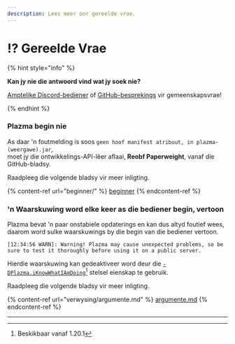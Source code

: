 ```yaml
---
description: Lees meer oor gereelde vrae.
---
```


# ⁉️ Gereelde Vrae

{% hint style="info" %}

**Kan jy nie die antwoord vind wat jy soek nie?**

[Amptelike Discord-bediener](https://discord.gg/MmfC52K8A8) of [GitHub-besprekings](https://github.com/PlazmaMC/PlazmaBukkit/discussions) vir gemeenskapsvrae!

{% endhint %}

### Plazma begin nie

As daar 'n foutmelding is soos `geen hoof manifest atribuut, in plazma-(weergawe).jar`,\
moet jy die ontwikkelings-API-lêer aflaai, **Reobf Paperweight**, vanaf die GitHub-bladsy.

Raadpleeg die volgende bladsy vir meer inligting.

{% content-ref url="beginner/" %}
[beginner](beginner#id-2)
{% endcontent-ref %}

### 'n Waarskuwing word elke keer as die bediener begin, vertoon

Plazma bevat 'n paar onstabiele opdaterings en kan dus altyd foutief wees, daarom word sulke waarskuwings by die begin van die bediener vertoon.

```log
[12:34:56 WARN]: Warning! Plazma may cause unexpected problems, so be sure to test it thoroughly before using it on a public server.
```

Hierdie waarskuwing kan gedeaktiveer word deur die [`-DPlazma.iKnowWhatIAmDoing`](#user-content-fn-1)[^1] stelsel eienskap te gebruik.

Raadpleeg die volgende bladsy vir meer inligting.

{% content-ref url="verwysing/argumente.md" %}
[argumente.md](verwysing/argumente.md#plazma.iknowwhatiamdoing)
{% endcontent-ref %}

***

[^1]: Beskikbaar vanaf 1.20.1
